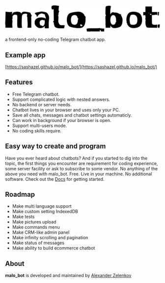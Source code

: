 ![malo_bot](/src/assets/logos/logo_black.svg)

a frontend-only no-coding Telegram chatbot app.

## Example app

[https://sashazel.github.io/malo_bot/](https://sashazel.github.io/malo_bot/)

## Features

- Free Telegram chatbot.
- Support complicated logic with nested answers.
- No backend or server needs. 
- Chatbot lives in your browser and uses only your PC.
- Save all chats, messages and chatbot settings automaticly.
- Can work in background if your browser is open.
- Support multi-users mode.
- No coding skills require.

## Easy way to create and program

Have you ever heard about chatbots? And if you started to dig into the topic, the first things you encounter are requirement for coding experience, some server facility or ask to subscribe to some vendor.
No anything of the above you need with malo_bot. 
Free. Live in your machine. No additional software. 
Check out the [Docs](https://sashazel.github.io/malo_bot/docs) for getting started.

## Roadmap

- Make multi language support
- Make custom setting IndexedDB
- Make tests
- Make pictures upload
- Make commands menu
- Make CRM-like admin panel
- Make infinity scrolling and pagination
- Make status of messages
- Make ability to build ecommerce chatbot  

## About

**malo_bot** is developed and maintained by [Alexander Zelenkov](https://www.zelenkov.space/)
